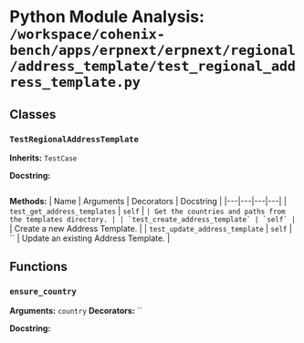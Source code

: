 # Python Module Analysis: `/workspace/cohenix-bench/apps/erpnext/erpnext/regional/address_template/test_regional_address_template.py`

## Classes

### `TestRegionalAddressTemplate`
**Inherits:** `TestCase`


**Docstring:**
```

```

**Methods:**
| Name | Arguments | Decorators | Docstring |
|---|---|---|---|
| `test_get_address_templates` | `self` | `` | Get the countries and paths from the templates directory. |
| `test_create_address_template` | `self` | `` | Create a new Address Template. |
| `test_update_address_template` | `self` | `` | Update an existing Address Template. |





## Functions

### `ensure_country`
**Arguments:** `country`
**Decorators:** ``

**Docstring:**
```

```

